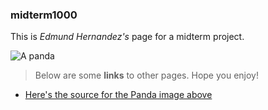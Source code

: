 ### midterm1000

This is _Edmund Hernandez's_ page for a midterm project.

![A panda](https://cdn.britannica.com/80/150980-050-84B9202C/Giant-panda-cub-branch.jpg)

> Below are some **links** to other pages.
> Hope you enjoy!
- [Here's the source for the Panda image above](https://www.britannica.com/animal/giant-panda)
